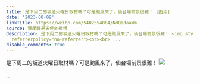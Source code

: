 ```yaml
---
title: 是下周二的坂道火曜日取材嗎？可是颱風來了，仙台場前景很難！ [图片]
date: '2023-08-09'
linkTitle: https://weibo.com/5402554084/NdQadaaWm
source: 鷲尾醬是天使的微博
description: 是下周二的坂道火曜日取材嗎？可是颱風來了，仙台場前景很難！ <img style="" src="https://tvax2.sinaimg.cn/large/005TCz76gy1hgqyvnzcv0j30u01g5wj9.jpg"
  referrerpolicy="no-referrer"><br><br> ...
disable_comments: true
---
```

是下周二的坂道火曜日取材嗎？可是颱風來了，仙台場前景很難！ <img style="" src="https://tvax2.sinaimg.cn/large/005TCz76gy1hgqyvnzcv0j30u01g5wj9.jpg" referrerpolicy="no-referrer"><br><br> ...